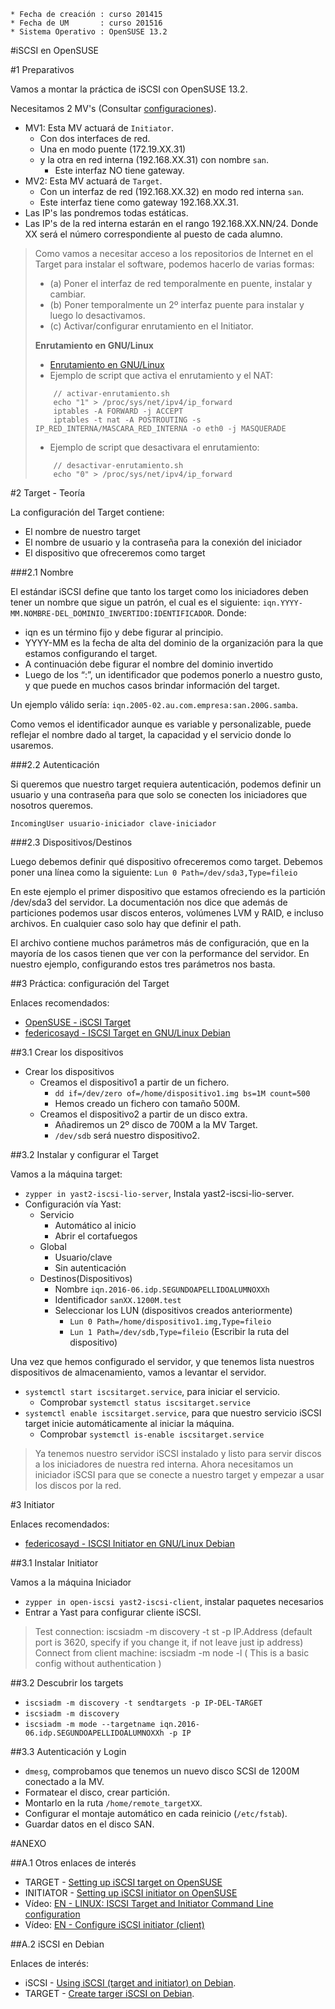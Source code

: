 ```
* Fecha de creación : curso 201415
* Fecha de UM       : curso 201516
* Sistema Operativo : OpenSUSE 13.2
```

#iSCSI en OpenSUSE

#1 Preparativos

Vamos a montar la práctica de iSCSI con OpenSUSE 13.2.

Necesitamos 2 MV's (Consultar [configuraciones](../../global/configuracion-aula109.md)).
* MV1: Esta MV actuará de `Initiator`.
    * Con dos interfaces de red. 
    * Una en modo puente (172.19.XX.31) 
    * y la otra en red interna (192.168.XX.31) con nombre `san`.
        * Este interfaz NO tiene gateway.
* MV2: Esta MV actuará de `Target`. 
    * Con un interfaz de red (192.168.XX.32) en modo red interna `san`. 
    * Este interfaz tiene como gateway 192.168.XX.31.
* Las IP's las pondremos todas estáticas.
* Las IP's de la red interna estarán en el rango 192.168.XX.NN/24.
Donde XX será el número correspondiente al puesto de cada alumno.

> Como vamos a necesitar acceso a los repositorios de Internet en el Target 
para instalar el software, podemos hacerlo de varias formas:
> * (a) Poner el interfaz de red temporalmente en puente, instalar y cambiar.
> * (b) Poner temporalmente un 2º interfaz puente para instalar y luego lo desactivamos.
> * (c) Activar/configurar enrutamiento en el Initiator.
>    
> **Enrutamiento en GNU/Linux**
>
> * [Enrutamiento en GNU/Linux](http://www.ite.educacion.es/formacion/materiales/85/cd/linux/m6/enrutamiento_en_linux.html)
> *  Ejemplo de script que activa el enrutamiento y el NAT:
> ```
>     // activar-enrutamiento.sh
>     echo "1" > /proc/sys/net/ipv4/ip_forward
>     iptables -A FORWARD -j ACCEPT
>     iptables -t nat -A POSTROUTING -s IP_RED_INTERNA/MASCARA_RED_INTERNA -o eth0 -j MASQUERADE
> ```
> *  Ejemplo de script que desactivara el enrutamiento:
> ```
>     // desactivar-enrutamiento.sh
>     echo "0" > /proc/sys/net/ipv4/ip_forward
> ```

#2 Target - Teoría 

La configuración del Target contiene:
* El nombre de nuestro target
* El nombre de usuario y la contraseña para la conexión del iniciador
* El dispositivo que ofreceremos como target

###2.1 Nombre

El estándar iSCSI define que tanto los target como los iniciadores deben 
tener un nombre que sigue un patrón, 
el cual es el siguiente: `iqn.YYYY-MM.NOMBRE-DEL_DOMINIO_INVERTIDO:IDENTIFICADOR`. 
Donde:
* iqn es un término fijo y debe figurar al principio.
* YYYY-MM es la fecha de alta del dominio de la organización para la que estamos configurando el target.
* A continuación debe figurar el nombre del dominio invertido
* Luego de los “:”, un identificador que podemos ponerlo a nuestro gusto, y que 
puede en muchos casos brindar información del target.

Un ejemplo válido sería: `iqn.2005-02.au.com.empresa:san.200G.samba`.

Como vemos el identificador aunque es variable y personalizable, puede 
reflejar el nombre dado al target, la capacidad y el servicio donde lo usaremos.

###2.2 Autenticación

Si queremos que nuestro target requiera autenticación, podemos definir 
un usuario y una contraseña para que solo se conecten los iniciadores que nosotros queremos.

`IncomingUser usuario-iniciador clave-iniciador`

###2.3 Dispositivos/Destinos

Luego debemos definir qué dispositivo ofreceremos como target. 
Debemos poner una línea como la siguiente: `Lun 0 Path=/dev/sda3,Type=fileio`

En este ejemplo el primer dispositivo que estamos ofreciendo es la 
partición /dev/sda3 del servidor. La documentación nos dice que además 
de particiones podemos usar discos enteros, volúmenes LVM y RAID, 
e incluso archivos. En cualquier caso solo hay que definir el path.

El archivo contiene muchos parámetros más de configuración, 
que en la mayoría de los casos tienen que ver con la performance del servidor. 
En nuestro ejemplo, configurando estos tres parámetros nos basta.

##3 Práctica: configuración del Target

Enlaces recomendados:
* [OpenSUSE - iSCSI Target](http://es.opensuse.org/iSCSI)
* [federicosayd - ISCSI Target en GNU/Linux Debian](https://federicosayd.wordpress.com/2007/09/11/instalando-un-target-iscsi/)

##3.1 Crear los dispositivos

* Crear los dispositivos
    * Creamos el dispositivo1 a partir de un fichero.
        * `dd if=/dev/zero of=/home/dispositivo1.img bs=1M count=500`
        * Hemos creado un fichero con tamaño 500M.
    * Creamos el dispositivo2 a partir de un disco extra.
        * Añadiremos un 2º disco de 700M a la MV Target.
        * `/dev/sdb` será nuestro dispositivo2.

##3.2 Instalar y configurar el Target

Vamos a la máquina target:
* `zypper in yast2-iscsi-lio-server`, Instala yast2-iscsi-lio-server.
* Configuración vía Yast:
    * Servicio
        * Automático al inicio
        * Abrir el cortafuegos
    * Global
        * Usuario/clave
        * Sin autenticación
    * Destinos(Dispositivos)
        * Nombre `iqn.2016-06.idp.SEGUNDOAPELLIDOALUMNOXXh`
        * Identificador `sanXX.1200M.test`
        * Seleccionar los LUN (dispositivos creados anteriormente)
            * `Lun 0 Path=/home/dispositivo1.img,Type=fileio`
            * `Lun 1 Path=/dev/sdb,Type=fileio` (Escribir la ruta del dispositivo)

Una vez que hemos configurado el servidor, y que tenemos lista nuestros
dispositivos de almacenamiento, vamos a levantar el servidor.

* `systemctl start iscsitarget.service`, para iniciar el servicio.
    * Comprobar `systemctl status iscsitarget.service`
* `systemctl enable iscsitarget.service`, para que nuestro servicio 
iSCSI target inicie automáticamente al iniciar la máquina.
    * Comprobar `systemctl is-enable iscsitarget.service`

> Ya tenemos nuestro servidor iSCSI instalado y listo para servir discos a los iniciadores de nuestra red interna. 
> Ahora necesitamos un iniciador iSCSI para que se conecte a nuestro target y empezar a usar los discos por la red.

#3 Initiator

Enlaces recomendados:
* [federicosayd - ISCSI Initiator en GNU/Linux Debian](http://federicosayd.wordpress.com/2007/09/13/montando-un-iniciador-iscsi-en-linux)

##3.1 Instalar Initiator

Vamos a la máquina Iniciador
* `zypper in open-iscsi yast2-iscsi-client`, instalar paquetes necesarios
* Entrar a Yast para configurar cliente iSCSI.

> Test connection: iscsiadm -m discovery -t st -p IP.Address (default port is 3620, specify if you change it, if not leave just ip address)
> Connect from client machine: iscsiadm -m node -l ( This is a basic config without authentication )

##3.2 Descubrir los targets

* `iscsiadm -m discovery -t sendtargets -p IP-DEL-TARGET`
* `iscsiadm -m discovery`
* `iscsiadm -m mode --targetname iqn.2016-06.idp.SEGUNDOAPELLIDOALUMNOXXh -p IP`

##3.3 Autenticación y Login

* `dmesg`, comprobamos que tenemos un nuevo disco SCSI de 1200M conectado a la MV.
* Formatear el disco, crear partición.
* Montarlo en la ruta `/home/remote_targetXX`.
* Configurar el montaje automático en cada reinicio (`/etc/fstab`).
* Guardar datos en el disco SAN.

#ANEXO

##A.1 Otros enlaces de interés

* TARGET - [Setting up iSCSI target on OpenSUSE](https://www.suse.com/documentation/sles10/book_sle_reference/data/sec_inst_system_iscsi_target.html)
* INITIATOR - [Setting up iSCSI initiator on OpenSUSE](https://www.suse.com/documentation/sles11/stor_admin/data/sec_inst_system_iscsi_initiator.html) 
* Vídeo: [EN - LINUX: ISCSI Target and Initiator Command Line configuration](https://youtu.be/5yMSxqUs4ys) 
* Vídeo: [EN - Configure iSCSI initiator (client)](https://youtu.be/8UojNONhQDo) 

##A.2 iSCSI en Debian

Enlaces de interés:
* iSCSI - [Using iSCSI (target and initiator) on Debian](https://www.howtoforge.com/using-iscsi-on-debian-lenny-initiator-and-target).
* TARGET - [Create targer iSCSI on Debian](https://wiki.debian.org/SAN/iSCSI/iscsitarget). 
